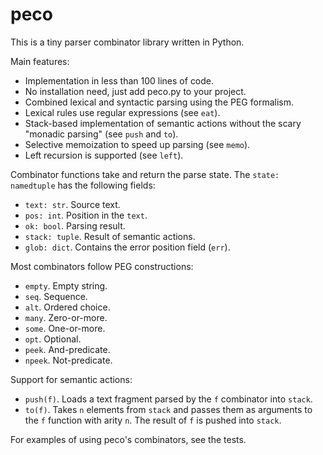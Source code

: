 # peco

This is a tiny parser combinator library written in Python.

Main features:

* Implementation in less than 100 lines of code.
* No installation need, just add peco.py to your project.
* Combined lexical and syntactic parsing using the PEG formalism.
* Lexical rules use regular expressions (see `eat`).
* Stack-based implementation of semantic actions without the scary "monadic parsing" (see `push` and `to`).
* Selective memoization to speed up parsing (see `memo`).
* Left recursion is supported (see `left`).

Combinator functions take and return the parse state. The `state: namedtuple` has the following fields:

* `text: str`. Source text.
* `pos: int`. Position in the `text`.
* `ok: bool`. Parsing result.
* `stack: tuple`. Result of semantic actions.
* `glob: dict`. Contains the error position field (`err`).

Most combinators follow PEG constructions:

* `empty`. Empty string.
* `seq`. Sequence.
* `alt`. Ordered choice.
* `many`. Zero-or-more.
* `some`. One-or-more.
* `opt`. Optional.
* `peek`. And-predicate.
* `npeek`. Not-predicate.

Support for semantic actions:

* `push(f)`. Loads a text fragment parsed by the `f` combinator into `stack`.
* `to(f)`. Takes `n` elements from `stack` and passes them as arguments to the `f` function with arity `n`. The result of `f` is pushed into `stack`.

For examples of using peco's combinators, see the tests.
